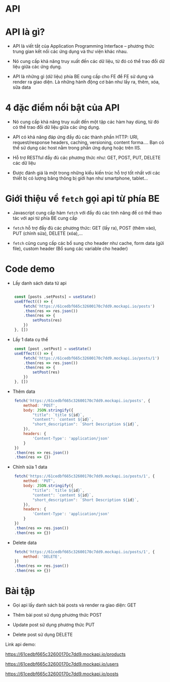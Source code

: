 # API

# API là gì?

- API là viết tắt của Application Programming Interface – phương thức trung gian kết nối các ứng dụng và thư viện khác nhau.

- Nó cung cấp khả năng truy xuất đến các dữ liệu, từ đó có thể trao đổi dữ liệu giữa các ứng dụng.

- API là những gì (dữ liệu) phía BE cung cấp cho FE để FE sử dụng và render ra giao diện. Là những hành động cơ bản như lấy ra, thêm, xóa, sữa data

# 4 đặc điểm nổi bật của API

- Nó cung cấp khả năng truy xuất đến một tập các hàm hay dùng, từ đó có thể trao đổi dữ liệu giữa các ứng dụng.

- API có khả năng đáp ứng đầy đủ các thành phần HTTP: URI, request/response headers, caching, versioning, content forma…. Bạn có thể sử dụng các host nằm trong phần ứng dụng hoặc trên IIS.

- Hỗ trợ RESTful đầy đủ các phương thức như: GET, POST, PUT, DELETE các dữ liệu

- Được đánh giá là một trong những kiểu kiến trúc hỗ trợ tốt nhất với các thiết bị có lượng băng thông bị giới hạn như smartphone, tablet…

# Giới thiệu về `fetch` gọi api từ phía BE

- Javascript cung cấp hàm `fetch` với đầy đủ các tính năng để có thể thao tác với api từ phía BE cung cấp

- `fetch` hỗ trợ đầy đủ các phương thức: GET (lấy ra), POST (thêm vào), PUT (chỉnh sửa), DELETE (xóa),...

- `fetch` cũng cung cấp các bổ sung cho header như cache, form data (gửi file), custom header (Bổ sung các variable cho header)

# Code demo

- Lấy danh sách data từ api

```jsx

    const [posts ,setPosts] = useState()
    useEffect(() => {
        fetch('https://61cedbf665c32600170c7dd9.mockapi.io/posts')
        .then(res => res.json())
        .then(res => {
            setPosts(res)
        })
    }, [])
```
- Lấy 1 data cụ thể
```jsx
    const [post ,setPost] = useState()
    useEffect(() => {
        fetch('https://61cedbf665c32600170c7dd9.mockapi.io/posts/1')
        .then(res => res.json())
        .then(res => {
            setPost(res)
        })
    }, [])
```
- Thêm data
```jsx
    fetch('https://61cedbf665c32600170c7dd9.mockapi.io/posts', {
        method: 'POST',
        body: JSON.stringify({
            "title": `title ${id}`,
            "content": `content ${id}`,
            "short_description": `Short Description ${id}`,
        }),
        headers: {
            'Content-Type': 'application/json'
        }
    })
    .then(res => res.json())
    .then(res => {})
```
- Chỉnh sửa 1 data
```jsx
    fetch('https://61cedbf665c32600170c7dd9.mockapi.io/posts/1', {
        method: 'PUT',
        body: JSON.stringify({
            "title": `title ${id}`,
            "content": `content ${id}`,
            "short_description": `Short Description ${id}`,
        }),
        headers: {
            'Content-Type': 'application/json'
        }
    })
    .then(res => res.json())
    .then(res => {})
```
- Delete data

```jsx
    fetch('https://61cedbf665c32600170c7dd9.mockapi.io/posts/1', {
        method: 'DELETE',
    })
    .then(res => res.json())
    .then(res => {})
```
# Bài tập

- Gọi api lấy danh sách bài posts và render ra giao diện: GET

- Thêm bài post sử dụng phương thức POST

- Update post sử dụng phương thức PUT

- Delete post sử dụng DELETE


Link api demo:

https://61cedbf665c32600170c7dd9.mockapi.io/products

https://61cedbf665c32600170c7dd9.mockapi.io/users

https://61cedbf665c32600170c7dd9.mockapi.io/posts